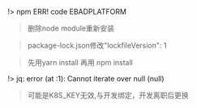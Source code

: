 !> npm ERR! code EBADPLATFORM

> 删除node module重新安装

> package-lock.json修改"lockfileVersion": 1

> 先用yarn install 再用 npm install

!> jq: error (at <stdin>:1): Cannot iterate over null (null)

> 可能是K8S_KEY无效,与开发绑定，开发离职后更换